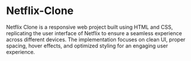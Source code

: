 # Netflix-Clone
Netflix Clone is a responsive web project built using HTML and CSS, replicating the user interface of Netflix to ensure a seamless experience across different devices. The implementation focuses on clean UI, proper spacing, hover effects, and optimized styling for an engaging user experience. 
